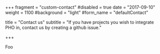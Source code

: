 +++
fragment = "custom-contact"
#disabled = true
date = "2017-09-10"
weight = 1100
#background = "light"
#form_name = "defaultContact"

title = "Contact us"
subtitle  = "If you have projects you wish to integrate PHO in, contact us by creating a github issue."

+++

Foo
